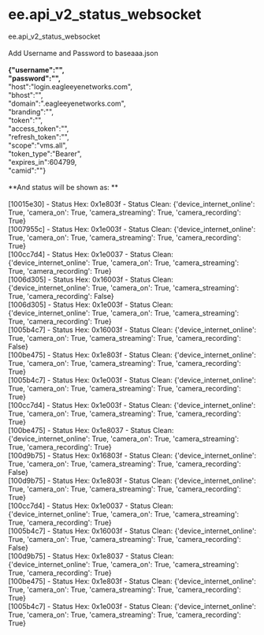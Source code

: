 # ee.api_v2_status_websocket<br>
ee.api_v2_status_websocket<br>
<br>
Add Username and Password to baseaaa.json<br>
<br>
**{"username":"",<br>
 "password":"",**<br>
 "host":"login.eagleeyenetworks.com",<br>
 "bhost":"",<br>
 "domain":".eagleeyenetworks.com",<br>
 "branding":"",<br>
 "token":"",<br>
 "access_token":"",<br>
 "refresh_token":"",<br>
 "scope":"vms.all",<br>
 "token_type":"Bearer",<br>
 "expires_in":604799,<br>
 "camid":""}<br>
<br>
**And status will be shown as: **<br>
<br>
[10015e30] - Status Hex: 0x1e803f - Status Clean: {'device_internet_online': True, 'camera_on': True, 'camera_streaming': True, 'camera_recording': True} <br>
[1007955c] - Status Hex: 0x1e003f - Status Clean: {'device_internet_online': True, 'camera_on': True, 'camera_streaming': True, 'camera_recording': True} <br>
[100cc7d4] - Status Hex: 0x1e0037 - Status Clean: {'device_internet_online': True, 'camera_on': True, 'camera_streaming': True, 'camera_recording': True} <br>
[1006d305] - Status Hex: 0x16003f - Status Clean: {'device_internet_online': True, 'camera_on': True, 'camera_streaming': True, 'camera_recording': False} <br>
[1006d305] - Status Hex: 0x1e003f - Status Clean: {'device_internet_online': True, 'camera_on': True, 'camera_streaming': True, 'camera_recording': True} <br>
[1005b4c7] - Status Hex: 0x16003f - Status Clean: {'device_internet_online': True, 'camera_on': True, 'camera_streaming': True, 'camera_recording': False} <br>
[100be475] - Status Hex: 0x1e803f - Status Clean: {'device_internet_online': True, 'camera_on': True, 'camera_streaming': True, 'camera_recording': True} <br>
[1005b4c7] - Status Hex: 0x1e003f - Status Clean: {'device_internet_online': True, 'camera_on': True, 'camera_streaming': True, 'camera_recording': True} <br>
[100cc7d4] - Status Hex: 0x1e003f - Status Clean: {'device_internet_online': True, 'camera_on': True, 'camera_streaming': True, 'camera_recording': True} <br>
[100be475] - Status Hex: 0x1e8037 - Status Clean: {'device_internet_online': True, 'camera_on': True, 'camera_streaming': True, 'camera_recording': True} <br>
[100d9b75] - Status Hex: 0x16803f - Status Clean: {'device_internet_online': True, 'camera_on': True, 'camera_streaming': True, 'camera_recording': False} <br>
[100d9b75] - Status Hex: 0x1e803f - Status Clean: {'device_internet_online': True, 'camera_on': True, 'camera_streaming': True, 'camera_recording': True} <br>
[100cc7d4] - Status Hex: 0x1e0037 - Status Clean: {'device_internet_online': True, 'camera_on': True, 'camera_streaming': True, 'camera_recording': True} <br>
[1005b4c7] - Status Hex: 0x16003f - Status Clean: {'device_internet_online': True, 'camera_on': True, 'camera_streaming': True, 'camera_recording': False} <br>
[100d9b75] - Status Hex: 0x1e8037 - Status Clean: {'device_internet_online': True, 'camera_on': True, 'camera_streaming': True, 'camera_recording': True} <br>
[100be475] - Status Hex: 0x1e803f - Status Clean: {'device_internet_online': True, 'camera_on': True, 'camera_streaming': True, 'camera_recording': True} <br>
[1005b4c7] - Status Hex: 0x1e003f - Status Clean: {'device_internet_online': True, 'camera_on': True, 'camera_streaming': True, 'camera_recording': True} <br>
